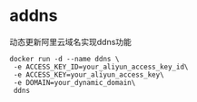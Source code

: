# addns

动态更新阿里云域名实现ddns功能

```
docker run -d --name ddns \
 -e ACCESS_KEY_ID=your_aliyun_access_key_id\
 -e ACCESS_KEY=your_aliyun_access_key\
 -e DOMAIN=your_dynamic_domain\
 ddns
```

